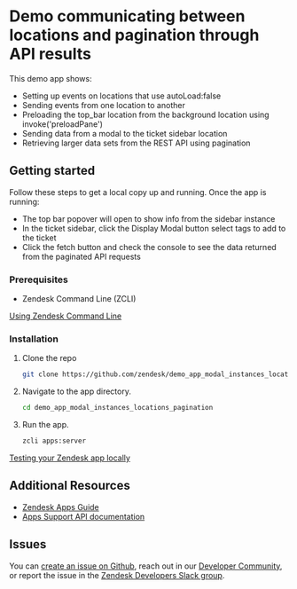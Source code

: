 # Demo communicating between locations and pagination through API results

This demo app shows:  
* Setting up events on locations that use autoLoad:false
* Sending events from one location to another
* Preloading the top_bar location from the background location using invoke('preloadPane')
* Sending data from a modal to the ticket sidebar location
* Retrieving larger data sets from the REST API using pagination

## Getting started

Follow these steps to get a local copy up and running.  Once the app is running:
* The top bar popover will open to show info from the sidebar instance
* In the ticket sidebar, click the Display Modal button select tags to add to the ticket
* Click the fetch button and check the console to see the data returned from the paginated API requests

### Prerequisites

- Zendesk Command Line (ZCLI)

[Using Zendesk Command Line](https://developer.zendesk.com/documentation/apps/app-developer-guide/zcli/#installing-and-updating-zcli)

### Installation

1. Clone the repo

    ``` bash
    git clone https://github.com/zendesk/demo_app_modal_instances_locations_pagination.git
    ```
2. Navigate to the app directory.

    ``` bash
    cd demo_app_modal_instances_locations_pagination
    ```

3. Run the app.

    ``` bash
    zcli apps:server
    ```

[Testing your Zendesk app locally](https://developer.zendesk.com/documentation/apps/app-developer-guide/zcli/#testing-your-zendesk-app-locally)

<!-- Links to relevant resources such as help center articles or dev docs -->

## Additional Resources

- [Zendesk Apps Guide](https://developer.zendesk.com/documentation/apps/)
- [Apps Support API documentation](https://developer.zendesk.com/api-reference/apps/apps-support-api/introduction/)


<!-- Issue reporting with link to repo issues page -->

## Issues

You can [create an issue on Github](https://github.com/zendesk/example/issues/new),
reach out in our [Developer Community](https://support.zendesk.com/hc/en-us/community/topics),
or report the issue in the [Zendesk Developers Slack group](https://docs.google.com/forms/d/e/1FAIpQLScm_rDLWwzWnq6PpYWFOR_PwMaSBcaFft-1pYornQtBGAaiJA/viewform).
